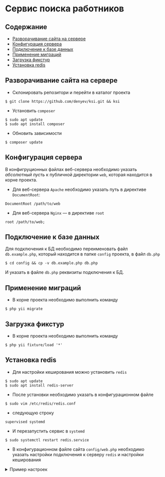 # Сервис поиска работников

## Содержание

* [Разворачивание сайта на сервере](#разворачивание-сайта-на-сервере)
* [Конфигурация сервера](#конфигурация-сервера)
* [Подключение к базе данных](#подключение-к-базе-данных)
* [Применение миграций](#применение-миграций)
* [Загрузка фикстур](#загрузка-фикстур)
* [Установка redis](#установка-redis)

## Разворачивание сайта на сервере

* Склонировать репозитори и перейти в каталог проекта

```
$ git clone https://github.com/denyev/ksi.git && ksi
```

* Установить `composer`

```
$ sudo apt update
$ sudo apt install composer
```

* Обновить зависимости

```
$ composer update
```

## Конфигурация сервера

В конфигруционных файлах веб-сервера необходимо указать _абсолютный пусть_ к публичной директории `web`, которая находится в корне проекта.

* Для веб-сервера `Apache` необходимо указать путь в директиве `DocumentRoot`:

```apacheconfig
DocumentRoot /path/to/web
```

* Для веб-сервера `Nginx` — в директиве `root`

```
root /path/to/web;
```

## Подключение к базе данных

Для подключения к БД необходимо переименовать файл `db.example.php`, который находится в папке `config` проекта, в файл `db.php`

```
$ cd config && cp -v db.example.php db.php
```

И указать в файле `db.php` реквизиты подключения к БД.

## Применение миграций

* В корне проекта необходимо выполнить команду

```
$ php yii migrate
```

## Загрузка фикстур

* В корне проекта необходимо выполнить команду

```
$ php yii fixture/load '*'
```

## Установка redis

* Для настройки кеширования можно установить `redis`

```
$ sudo apt update
$ sudo apt install redis-server
```

* После установки необходимо указать в конфигурационном файле

```
$ sudo vim /etc/redis/redis.conf
```

* следующую строку
 
```
supervised systemd
```

* И перезапустить сервис в `systemd`
  
```
$ sudo systemctl restart redis.service
```

* В конфигурационном файле сайта `config/web.php` необходимо указать настройки подключения к серверу `redis` и настройки кеширования

<details>
<summary>Пример настроек</summary>
<pre>
    <code>
    'redis' => [
        'class' => 'yii\redis\Connection',
        'hostname' => 'localhost',
        'port' => 6379,
        'database' => 0,
    ],
    'session' => [
        'class' => 'yii\redis\Session',
    ],
    'cache' => [
        'class' => 'yii\redis\Cache',
    ],
    </code>
</pre>
</details>
















